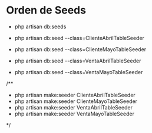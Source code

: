 
# Orden de Seeds

* php artisan db:seeds

* php artisan db:seed --class=ClienteAbrilTableSeeder
* php artisan db:seed --class=ClienteMayoTableSeeder
* php artisan db:seed --class=VentaAbrilTableSeeder
* php artisan db:seed --class=VentaMayoTableSeeder

/**

* php artisan make:seeder ClienteAbrilTableSeeder
* php artisan make:seeder ClienteMayoTableSeeder
* php artisan make:seeder VentaAbrilTableSeeder
* php artisan make:seeder VentaMayoTableSeeder

*/